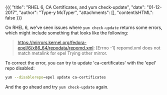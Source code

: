 {{{
  "title": "RHEL 6, CA Certificates, and yum check-update",
  "date": "01-12-2017",
  "author": "Type-y McTyper",
  "attachments": [],
  "contentIsHTML": false
}}}


On RHEL 6, we've seen issues where `yum check-update` returns some errors, which might include something that looks like the following:

> https://mirrors.kernel.org/fedora-epel/6/x86_64/repodata/repomd.xml: [Errno -1] repomd.xml does not match metalink for epel
> Trying other mirror.


To correct the error, you can try to update 'ca-certificates' with the 'epel' repo disabled:

```sh
yum --disablerepo=epel update ca-certificates
```

And the go ahead and try `yum check-update` again.

